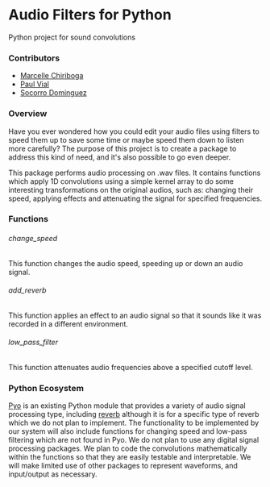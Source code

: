 # Audio Filters for Python

Python project for sound convolutions

### Contributors

- [Marcelle Chiriboga](https://github.com/mchiriboga)
- [Paul Vial](https://github.com/Pall-v)
- [Socorro Dominguez](https://github.com/sedv8808)

### Overview

Have you ever wondered how you could edit your audio files using filters to speed them up to save some time or maybe speed them down to listen more carefully? The purpose of this project is to create a package to address this kind of need, and it's also possible to go even deeper.

This package performs audio processing on .wav files. It contains functions which apply 1D convolutions using a simple kernel array to do some interesting transformations on the original audios, such as: changing their speed, applying effects and attenuating the signal for specified frequencies.

### Functions

###### change_speed
This function changes the audio speed, speeding up or down an audio signal.

###### add_reverb
This function applies an effect to an audio signal so that it sounds like it was recorded in a different environment.

###### low_pass_filter
This function attenuates audio frequencies above a specified cutoff level.

### Python Ecosystem

[Pyo](https://github.com/belangeo/pyo) is an existing Python module that provides a variety of audio signal processing type, including [reverb](http://ajaxsoundstudio.com/pyodoc/examples/07-effects/02-schroeder-reverb.html?highlight=reverb) although it is for a specific type of reverb which we do not plan to implement.  The functionality to be implemented by our system will also include functions for changing speed and low-pass filtering which are not found in Pyo.  We do not plan to use any digital signal processing packages.  We plan to code the convolutions mathematically within the functions so that they are easily testable and interpretable.  We will make limited use of other packages to represent waveforms, and input/output as necessary.
